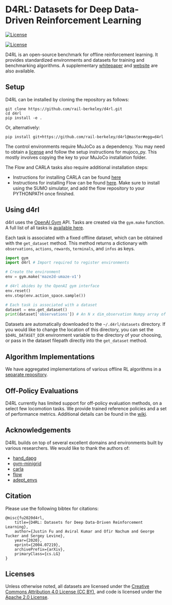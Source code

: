 # D4RL: Datasets for Deep Data-Driven Reinforcement Learning
[![License](https://img.shields.io/badge/License-Apache%202.0-blue.svg)](https://opensource.org/licenses/Apache-2.0)

[![License](https://licensebuttons.net/l/by/3.0/88x31.png)](https://creativecommons.org/licenses/by/4.0/)

D4RL is an open-source benchmark for offline reinforcement learning. It provides standardized environments and datasets for training and benchmarking algorithms. A supplementary [whitepaper](https://arxiv.org/abs/2004.07219) and [website](https://sites.google.com/view/d4rl/home) are also available.

## Setup

D4RL can be installed by cloning the repository as follows:
```
git clone https://github.com/rail-berkeley/d4rl.git
cd d4rl
pip install -e .
```

Or, alternatively:
```
pip install git+https://github.com/rail-berkeley/d4rl@master#egg=d4rl
```

The control environments require MuJoCo as a dependency. You may need to obtain a [license](https://www.roboti.us/license.html) and follow the setup instructions for mujoco_py. This mostly involves copying the key to your MuJoCo installation folder.

The Flow and CARLA tasks also require additional installation steps:
- Instructions for installing CARLA can be found [here](https://github.com/rail-berkeley/d4rl/wiki/CARLA-Setup)
- Instructions for installing Flow can be found [here](https://flow.readthedocs.io/en/latest/flow_setup.html). Make sure to install using the SUMO simulator, and add the flow repository to your PYTHONPATH once finished.

## Using d4rl

d4rl uses the [OpenAI Gym](https://github.com/openai/gym) API. Tasks are created via the `gym.make` function. A full list of all tasks is [available here](https://github.com/rail-berkeley/d4rl/wiki/Tasks).

Each task is associated with a fixed offline dataset, which can be obtained with the `get_dataset` method. This method returns a dictionary with `observations`, `actions`, `rewards`, `terminals`, and `infos` as keys. 

```python
import gym
import d4rl # Import required to register environments

# Create the environment
env = gym.make('maze2d-umaze-v1')

# d4rl abides by the OpenAI gym interface
env.reset()
env.step(env.action_space.sample())

# Each task is associated with a dataset
dataset = env.get_dataset()
print(dataset['observations']) # An N x dim_observation Numpy array of observations
```

Datasets are automatically downloaded to the `~/.d4rl/datasets` directory. If you would like to change the location of this directory, you can set the `$D4RL_DATASET_DIR` environment variable to the directory of your choosing, or pass in the dataset filepath directly into the `get_dataset` method.

## Algorithm Implementations

We have aggregated implementations of various offline RL algorithms in a [separate repository](https://github.com/rail-berkeley/d4rl_evaluations). 

## Off-Policy Evaluations

D4RL currently has limited support for off-policy evaluation methods, on a select few locomotion tasks. We provide trained reference policies and a set of performance metrics. Additional details can be found in the [wiki](https://github.com/rail-berkeley/d4rl/wiki/Off-Policy-Evaluation).

## Acknowledgements

D4RL builds on top of several excellent domains and environments built by various researchers. We would like to thank the authors of:
- [hand_dapg](https://github.com/aravindr93/hand_dapg) 
- [gym-minigrid](https://github.com/maximecb/gym-minigrid)
- [carla](https://github.com/carla-simulator/carla)
- [flow](https://github.com/flow-project/flow)
- [adept_envs](https://github.com/google-research/relay-policy-learning)

## Citation

Please use the following bibtex for citations:

```
@misc{fu2020d4rl,
    title={D4RL: Datasets for Deep Data-Driven Reinforcement Learning},
    author={Justin Fu and Aviral Kumar and Ofir Nachum and George Tucker and Sergey Levine},
    year={2020},
    eprint={2004.07219},
    archivePrefix={arXiv},
    primaryClass={cs.LG}
}
```

## Licenses

Unless otherwise noted, all datasets are licensed under the [Creative Commons Attribution 4.0 License (CC BY)](https://creativecommons.org/licenses/by/4.0/), and code is licensed under the [Apache 2.0 License](https://www.apache.org/licenses/LICENSE-2.0.html).


